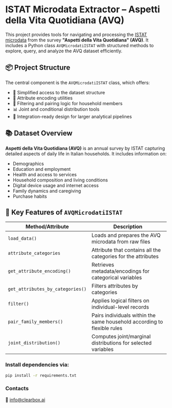 # ISTAT Microdata Extractor – Aspetti della Vita Quotidiana (AVQ)

This project provides tools for navigating and processing the [ISTAT microdata](https://www.istat.it/microdati/aspetti-della-vita-quotidiana/) from the survey **"Aspetti della Vita Quotidiana" (AVQ)**. It includes a Python class `AVQMicrodatiISTAT` with structured methods to explore, query, and analyze the AVQ dataset efficiently.

## 📦 Project Structure

The central component is the `AVQMicrodatiISTAT` class, which offers:

- 🚀 Simplified access to the dataset structure
- 🧠 Attribute encoding utilities
- 🔎 Filtering and pairing logic for household members
- 📊 Joint and conditional distribution tools
- 📁 Integration-ready design for larger analytical pipelines

## 📚 Dataset Overview

**Aspetti della Vita Quotidiana (AVQ)** is an annual survey by ISTAT capturing detailed aspects of daily life in Italian households. It includes information on:

- Demographics
- Education and employment
- Health and access to services
- Household composition and living conditions
- Digital device usage and internet access
- Family dynamics and caregiving
- Purchase habits

## 🧩 Key Features of `AVQMicrodatiISTAT`

| Method/Attribute                | Description                                                                |
|---------------------------------|----------------------------------------------------------------------------|
| `load_data()`                   | Loads and prepares the AVQ microdata from raw files                        |
| `attribute_categories`          | Attribute that contains all the categories for the attributes              |
| `get_attribute_encoding()`      | Retrieves metadata/encodings for categorical variables                     |
| `get_attributes_by_categories()`| Filters attributes by categories                                           |
| `filter()`                      | Applies logical filters on individual-level records                        |
| `pair_family_members()`         | Pairs individuals within the same household according to flexible rules    |
| `joint_distribution()`          | Computes joint/marginal distributions for selected variables               |


### Install dependencies via:

```bash
pip install -r requirements.txt
```

### Contacts

📧 info@clearbox.ai
